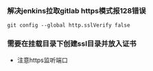### 解决jenkins拉取gitlab https模式报128错误
```
git config --global http.sslVerify false
```


### 需要在挂载目录下创建ssl目录并放入证书

- 注意https监听端口  

